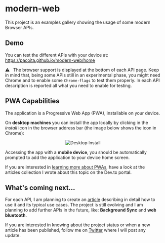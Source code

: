# modern-web

This project is an examples gallery showing the usage of some modern Browser APIs. 

## Demo

You can test the different APIs with your device at: https://pacoita.github.io/modern-web/home

⚠️ &nbsp; The browser support is displayed at the bottom of each API page. 
Keep in mind that, being some APIs still in an experimental phase, you might need Chrome and to enable some `Chrome-flags` to test them properly. In each API description is reported all what you need to enable for testing.

## PWA Capabilities

The application is a Progressive Web App (PWA), installable on your device. 

On **desktop machines** you can install the app lcoally by clicking in the *install* icon in the browser address bar (the image below shows the icon in Chrome):
<p align="center">
<img src="https://imgur.com/a/YWvbvYJ" alt="Desktop Install">
</p> 

Accessing the app with a **mobile device**, you should be automatically prompted to add the application to your device home screen.

If you are interested in [learning more about PWAs](https://dev.to/paco_ita/a-gentle-introduction-to-progressive-web-apps-step-1-24da), have a look at the articles collection I wrote about this topic on the Dev.to portal.

## What's coming next...

For each API, I am planning to create an [article](https://dev.to/paco_ita) describing in detail how to use it and its typical use cases.
The project is still evolving and I am planning to add further APIs in the future, like: **Background Sync** and **web bluetooth**. 

If you are interested in knowing about the project status or when a new article has been published, follow me on [Twitter](https://twitter.com/paco_ITA) where I will post any update.
